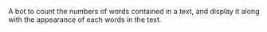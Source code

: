 A bot to count the numbers of words contained in a text, and display it along with the appearance of each words in the text. 
